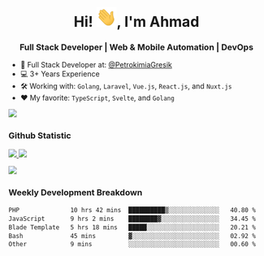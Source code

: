 <h1 align="center">Hi! <img src="https://raw.githubusercontent.com/ABSphreak/ABSphreak/master/gifs/Hi.gif" width="40px" />, I'm Ahmad</h1>

<h3 align="center">Full Stack Developer | Web & Mobile Automation | DevOps </h3>

- 🏢 Full Stack Developer at: [@PetrokimiaGresik](https://petrokimia-gresik.com)  
- 💻 3+ Years Experience  
- 🛠️ Working with: `Golang`, `Laravel`, `Vue.js`, `React.js`, and `Nuxt.js`  
- ❤️ My favorite: `TypeScript`, `Svelte`, and `Golang`

<img src="https://user-images.githubusercontent.com/73097560/115834477-dbab4500-a447-11eb-908a-139a6edaec5c.gif">
  
### Github Statistic
<p align="left">
<a href="https://github.com/ahmadlaiq97">
  <img height="180em" src="https://github-readme-stats-eight-theta.vercel.app/api?username=ahmadlaiq&show_icons=true&theme=algolia&include_all_commits=true&count_private=true"/>
  <img height="180em" src="https://github-readme-stats-eight-theta.vercel.app/api/top-langs/?username=ahmadlaiq&layout=compact&langs_count=8&theme=algolia"/>
</a>
</p>

<img src="https://user-images.githubusercontent.com/73097560/115834477-dbab4500-a447-11eb-908a-139a6edaec5c.gif">

### Weekly Development Breakdown
<!--START_SECTION:waka-->

```txt
PHP              10 hrs 42 mins  ██████████▒░░░░░░░░░░░░░░   40.80 %
JavaScript       9 hrs 2 mins    ████████▓░░░░░░░░░░░░░░░░   34.45 %
Blade Template   5 hrs 18 mins   █████░░░░░░░░░░░░░░░░░░░░   20.21 %
Bash             45 mins         ▓░░░░░░░░░░░░░░░░░░░░░░░░   02.92 %
Other            9 mins          ░░░░░░░░░░░░░░░░░░░░░░░░░   00.60 %
```

<!--END_SECTION:waka-->
